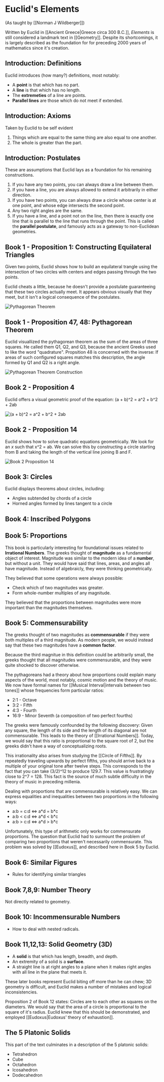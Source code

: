 # Euclid's Elements
(As taught by [[Norman J Wildberger]])

Written by Euclid in [[Ancient Greece|Greece circa 300 B.C.]], *Elements* is still considered a landmark text in [[Geometry]]. Despite its shortcomings, it is largely described as the foundation for for preceding 2000 years of mathematics since it's creation.

## Introduction: Definitions
Euclid introduces (how many?) definitions, most notably:
* A **point** is that which has no part.
* A **line** is that which has no length.
* The **extremeties** of a line are points.
* **Parallel lines** are those which do not meet if extended.

## Introduction: Axioms
Taken by Euclid to be self evident

1) Things which are equal to the same thing are also equal to one another.
2) The whole is greater than the part. 

## Introduction: Postulates
These are assumptions that Euclid lays as a foundation for his remaining constructions.

1) If you have any two points, you can always draw a line between them.
2) If you have a line, you are always allowed to extend it arbitrarily in either direction.
3) If you have two points, you can always draw a circle whose center is at one point, and whose edge intersects the second point.
4) Any two right angles are the same.
5) If you have a line, and a point not on the line, then there is exactly one line that is parallel to the line that runs through the point. This is called the **parallel postulate**, and famously acts as a gateway to non-Euclidean geometries.

## Book 1 - Proposition 1: Constructing Equilateral Triangles
Given two points, Euclid shows how to build an equilateral trangle using the intersection of two circles with centers and edges passing through the two points.

Euclid cheats a little, because he doesn't provide a postulate guaranteeing that these two circles actually meet. It appears obvious visually that they meet, but it isn't a logical consequence of the postulates.

![Pythagorean Theorem](media/equilateral_triangle_construction.webp)

## Book 1 - Proposition 47, 48: Pythagorean Theorem
Euclid visuallized the pythagorean theorem as the sum of the areas of three squares.
He called them Q1, Q2, and Q3, because the ancient Greeks used to like the word "quadrature". Propsition 48 is concerned with the inverse: If areas of such configured squares matches this description, the angle formed by Q1 and Q2 is a right angle.

![Pythagorean Theorem Construction](media/pythagorean_theorem.webp)

## Book 2 - Proposition 4
Euclid offers a visual geometric proof of the equation:
(a + b)^2 = a^2 + b^2 + 2ab

![**(a + b)^2 = a^2 + b^2 + 2ab**](media/euclids_elements_book_2_prop_4.webp)

## Book 2 - Proposition 14
Euclid shows how to solve quadratic equations geometrically.
We look for an *x* such that x^2 = ab. We can solve this by constructing a circle starting from B and taking the length of the vertical line joining B and F.

![Book 2 Proposition 14](media/euclids_elements_book_2_prop_14.webp)

## Book 3: Circles
Euclid displays theorems about circles, including:
* Angles subtended by chords of a circle
* Horned angles formed by lines tangent to a circle

## Book 4: Inscribed Polygons

## Book 5: Proportions
This book is particularly interesting for foundational issues related to **Irrational Numbers**. The greeks thought of **magnitude** as a fundamental object of interest. Magnitude was similar to the modern idea of a **number**, but without a unit. They would have said that lines, areas, and angles all have magnitude.  Instead of algebraicly, they were thinking geometrically.

They believed that some operations were always possible:
* Check which of two magnitudes was greater.
* Form whole-number multiples of any magnitude.

They believed that the proportions between magnitudes were more important than the magnitudes themselves.

## Book 5: Commensurability
The greeks thought of two magnitudes as **commensurable** if they were both multiples of a third magnitude. As modern people, we would instead say that these two magnitudes have a **common factor**.

Because the third magnitue in this definition could be arbitrarily small, the greeks thought that all magnitudes were commensurable, and they were quite shocked to discover otherwise.

The pythagoreans had a theory about how proportions could explain many aspects of the world, most notably, cosmic motion and the theory of music. We now have formal names for [[Musical Interval|intervals between two tones]] whose frequencies form particular ratios:

* 2:1 - Octave
* 3:2 - Fifth
* 4:3 - Fourth
* 16:9 - Minor Seventh (a composition of two perfect fourths)

The greeks were famously confounded by the following discovery: Given any square, the length of its side and the length of its diagonal are not commensurable. This leads to the theory of [[Irrational Numbers]]. Today, we would say that this ratio is proportional to the square root of 2, but the greeks didn't have a way of conceptualizing roots.

This irrationality also arises from studying the [[Circle of Fifths]]. By repeatedly traveling upwards by perfect fifths, you should arrive back to a multiple of your original tone after twelve steps. This corresponds to the fact that you can take (3/2)^12 to produce 129.7. This value is frustratingly close to 2^7 = 128. This fact is the source of much subtle difficulty in the theory of music in preceding millenia.

Dealing with proportions that are commensurable is relatively easy. We can express equalities and inequalities between two proportions in the following ways:
* a:b = c:d <=> a\*d = b\*c
* a:b < c:d <=> a\*d < b\*c
* a:b > c:d <=> a\*d > b\*c

Unfortunately, this type of arithmetic only works for commensurate proportions. The question that Euclid had to surmount the problem of comparing two proportions that weren't necessarily commensurate. This problem was solved by [[Eudoxus]], and described here in Book 5 by Euclid.

## Book 6: Similar Figures
* Rules for identifying similar triangles

## Book 7,8,9: Number Theory
Not directly related to geometry.

## Book 10: Incommensurable Numbers
- How to deal with nested radicals.

## Book 11,12,13: Solid Geometry (3D)
- A **solid** is that which has length, breadth, and depth.
- An extremity of a solid is a **surface**.
- A straight line is at right angles to a plane when it makes right angles with all line in the plane that meets it.

These later books represent Euclid biting off more than he can chew; 3D geometry is difficult, and Euclid makes a number of mistakes and logical inconsistencies.

Proposition 2 of Book 12 states: Circles are to each other as squares on the diameters. We would say that the area of a circle is proportional to the square of it's radius. Euclid knew that this should be demonstrated, and employed [[Eudoxus|Eudoxus' theory of exhaustion]].

## The 5 Platonic Solids
This part of the text culminates in a description of the 5 platonic solids:
- Tetrahedron
- Cube
- Octahedron
- Icosahedron
- Dodecahedron


